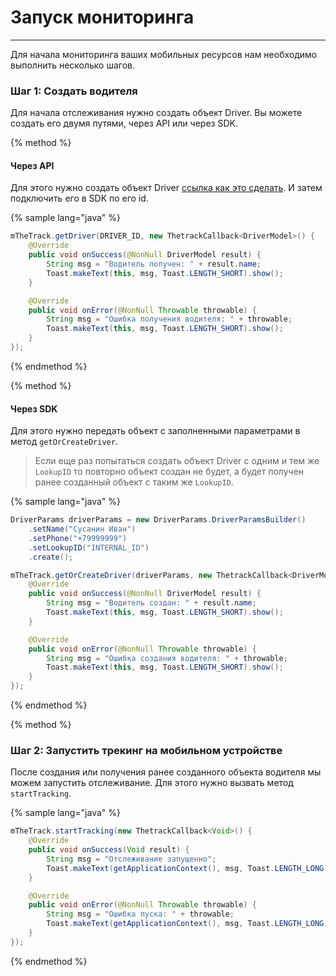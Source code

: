# Запуск мониторинга
---
Для начала мониторинга ваших мобильных ресурсов нам необходимо выполнить несколько шагов.

### **Шаг 1: Создать водителя**
Для начала отслеживания нужно создать объект Driver. Вы можете создать его двумя путями, через API или через SDK. 

{% method %}
#### Через API
Для этого нужно создать объект Driver [ссылка как это сделать](/api/objects/driver.md#driver-create). И затем подключить его в SDK по его id.

{% sample lang="java" %}
```java
mTheTrack.getDriver(DRIVER_ID, new ThetrackCallback<DriverModel>() {
    @Override
    public void onSuccess(@NonNull DriverModel result) {
        String msg = "Водитель получен: " + result.name;
        Toast.makeText(this, msg, Toast.LENGTH_SHORT).show();
    }

    @Override
    public void onError(@NonNull Throwable throwable) {
        String msg = "Ошибка получения водителя: " + throwable;
        Toast.makeText(this, msg, Toast.LENGTH_SHORT).show();
    }
});
```
{% endmethod %}

{% method %}
#### Через SDK
Для этого нужно передать объект с заполненными параметрами в метод `getOrCreateDriver`.

> Если еще раз попытаться создать объект Driver с одним и тем же `LookupID` то повторно объект создан не будет, а будет получен ранее созданный объект с таким же `LookupID`.

{% sample lang="java" %}
```java
DriverParams driverParams = new DriverParams.DriverParamsBuilder()
    .setName("Сусанин Иван")
    .setPhone("+79999999")
    .setLookupID("INTERNAL_ID")
    .create();

mTheTrack.getOrCreateDriver(driverParams, new ThetrackCallback<DriverModel>() {
    @Override
    public void onSuccess(@NonNull DriverModel result) {
        String msg = "Водитель создан: " + result.name;
        Toast.makeText(this, msg, Toast.LENGTH_SHORT).show();
    }

    @Override
    public void onError(@NonNull Throwable throwable) {
        String msg = "Ошибка создания водителя: " + throwable;
        Toast.makeText(this, msg, Toast.LENGTH_SHORT).show();
    }
});
```
{% endmethod %}

{% method %}
### **Шаг 2: Запустить трекинг на мобильном устройстве**
После создания или получения ранее созданного объекта водителя мы можем запустить отслеживание. Для этого нужно вызвать метод `startTracking`.

{% sample lang="java" %}
```java
mTheTrack.startTracking(new ThetrackCallback<Void>() {
    @Override
    public void onSuccess(Void result) {
        String msg = "Отслеживание запущенно";
        Toast.makeText(getApplicationContext(), msg, Toast.LENGTH_LONG).show();
    }

    @Override
    public void onError(@NonNull Throwable throwable) {
        String msg = "Ошибка пуска: " + throwable;
        Toast.makeText(getApplicationContext(), msg, Toast.LENGTH_LONG).show();
    }
});
```
{% endmethod %}
